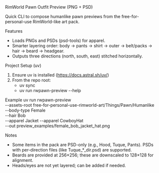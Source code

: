 RimWorld Pawn Outfit Preview (PNG + PSD)

Quick CLI to compose humanlike pawn previews from the free-for-personal-use RimWorld-like art pack.

Features
- Loads PNGs and PSDs (psd-tools) for apparel.
- Smarter layering order: body → pants → shirt → outer → belt/packs → hair → beard → headgear.
- Outputs three directions (north, south, east) stitched horizontally.

Project Setup (uv)
1) Ensure uv is installed (https://docs.astral.sh/uv/)
2) From the repo root:
   - uv sync
   - uv run rwpawn-preview --help

Example
uv run rwpawn-preview \
  --assets-root free-for-personal-use-rimworld-art/Things/Pawn/Humanlike \
  --body-type Female \
  --hair Bob \
  --apparel Jacket --apparel CowboyHat \
  --out preview_examples/female_bob_jacket_hat.png

Notes
- Some items in the pack are PSD-only (e.g., Hood, Tuque, Pants). PSDs with per-direction files (like Tuque_*_dir.psd) are supported.
- Beards are provided at 256×256; these are downscaled to 128×128 for alignment.
- Heads/eyes are not yet layered; can be added if needed.

